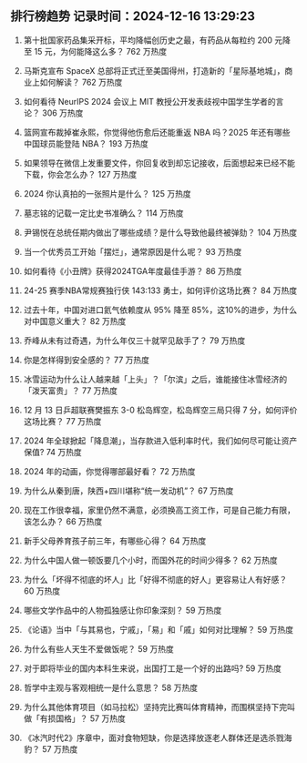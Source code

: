 
## 排行榜趋势 记录时间：2024-12-16 13:29:23
  
  1. 第十批国家药品集采开标，平均降幅创历史之最，有药品从每粒约 200 元降至 15 元，为何能降这么多？ 762 万热度
    
  2. 马斯克宣布 SpaceX 总部将正式迁至美国得州，打造新的「星际基地城」，商业上如何解读？ 762 万热度
    
  3. 如何看待 NeurIPS 2024 会议上 MIT 教授公开发表歧视中国学生学者的言论？ 306 万热度
    
  4. 篮网宣布裁掉崔永熙，你觉得他伤愈后还能重返 NBA 吗？2025 年还有哪些中国球员能登陆 NBA？ 193 万热度
    
  5. 如果领导在微信上发重要文件，你回复收到却忘记接收，后面想起来已经不能下载，你会怎么办？ 127 万热度
    
  6. 2024 你认真拍的一张照片是什么？ 125 万热度
    
  7. 墓志铭的记载一定比史书准确么？ 114 万热度
    
  8. 尹锡悦在总统任期内做出了哪些成绩？是什么导致他最终被弹劾？ 104 万热度
    
  9. 当一个优秀员工开始「摆烂」，通常原因是什么呢？ 93 万热度
    
  10. 如何看待《小丑牌》获得2024TGA年度最佳手游？ 86 万热度
    
  11. 24-25 赛季NBA常规赛独行侠 143:133 勇士，如何评价这场比赛？ 84 万热度
    
  12. 过去十年，中国对进口氦气依赖度从 95% 降至 85%​，这10%的进步，为什么对中国意义重大？ 82 万热度
    
  13. 乔峰从未有过奇遇，为什么年仅三十就罕见敌手了？ 79 万热度
    
  14. 你是怎样得到安全感的？ 77 万热度
    
  15. 冰雪运动为什么让人越来越「上头」？「尔滨」之后，谁能接住冰雪经济的「泼天富贵」？ 77 万热度
    
  16. 12 月 13 日乒超联赛樊振东 3-0 松岛辉空，松岛辉空三局只得 7 分，如何评价这场比赛？ 77 万热度
    
  17. 2024 年全球掀起「降息潮」，当存款进入低利率时代，我们如何尽可能让资产保值? 74 万热度
    
  18. 2024 年的动画，你觉得哪部最好看？ 72 万热度
    
  19. 为什么从秦到唐，陕西+四川堪称“统一发动机”？ 67 万热度
    
  20. 现在工作很幸福，家里仍然不满意，必须换高工资工作，可是自己能力有限，该怎么办？ 66 万热度
    
  21. 新手父母养育孩子前三年，有哪些心得？ 64 万热度
    
  22. 为什么中国人做一顿饭要几个小时，而国外花的时间少得多？ 62 万热度
    
  23. 为什么「坏得不彻底的坏人」比「好得不彻底的好人」更容易让人有好感？ 60 万热度
    
  24. 哪些文学作品中的人物孤独感让你印象深刻？ 59 万热度
    
  25. 《论语》当中「与其易也，宁戚」，「易」和「戚」如何对比理解？ 59 万热度
    
  26. 为什么有些人天生不爱做饭呢？ 59 万热度
    
  27. 对于即将毕业的国内本科生来说，出国打工是一个好的出路吗? 59 万热度
    
  28. 哲学中主观与客观相统一是什么意思？ 58 万热度
    
  29. 为什么其他体育项目（如马拉松）坚持完比赛叫体育精神，而围棋坚持下完叫做「有损国格」？ 57 万热度
    
  30. 《冰汽时代2》序章中，面对食物短缺，你是选择放逐老人群体还是选杀戮海豹？ 57 万热度
    